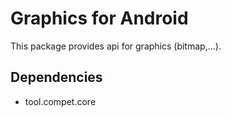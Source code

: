 # Graphics for Android

This package provides api for graphics (bitmap,...).


## Dependencies

- tool.compet.core
